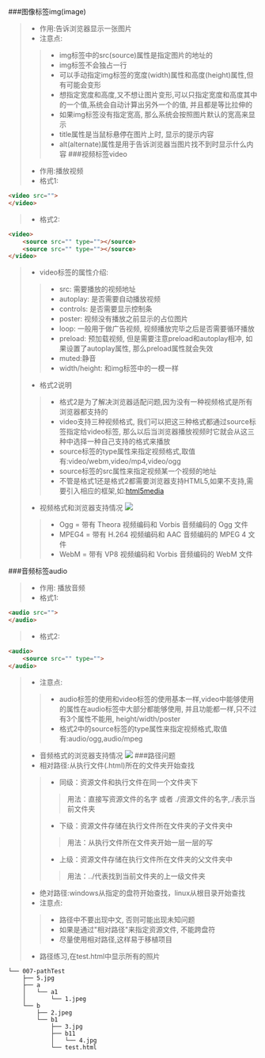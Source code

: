 ###图像标签img(image)
> * 作用:告诉浏览器显示一张图片
> * 注意点:
>> * img标签中的src(source)属性是指定图片的地址的
>> * img标签不会独占一行
>> * 可以手动指定img标签的宽度(width)属性和高度(height)属性,但有可能会变形
>> * 想指定宽度和高度,又不想让图片变形,可以只指定宽度和高度其中的一个值,系统会自动计算出另外一个的值, 并且都是等比拉伸的
>> * 如果img标签没有指定宽高, 那么系统会按照图片默认的宽高来显示
>> * title属性是当鼠标悬停在图片上时, 显示的提示内容
>> * alt(alternate)属性是用于告诉浏览器当图片找不到时显示什么内容
###视频标签video
> * 作用:播放视频
> * 格式1:
```html
<video src="">
</video>
```
> * 格式2:
```html
<video>
    <source src="" type=""></source>
    <source src="" type=""></source>
</video>
```
> * video标签的属性介绍:
>> * src: 需要播放的视频地址
>> * autoplay: 是否需要自动播放视频
>> * controls: 是否需要显示控制条
>> * poster: 视频没有播放之前显示的占位图片
>> * loop: 一般用于做广告视频, 视频播放完毕之后是否需要循环播放
>> * preload: 预加载视频, 但是需要注意preload和autoplay相冲, 如果设置了autoplay属性, 那么preload属性就会失效
>> * muted:静音
>> * width/height: 和img标签中的一模一样
> * 格式2说明
>> * 格式2是为了解决浏览器适配问题,因为没有一种视频格式是所有浏览器都支持的
>> * video支持三种视频格式, 我们可以把这三种格式都通过source标签指定给video标签, 那么以后当浏览器播放视频时它就会从这三种中选择一种自己支持的格式来播放
>> * source标签的type属性来指定视频格式,取值有:video/webm,video/mp4,video/ogg
>> * source标签的src属性来指定视频某一个视频的地址
>> * 不管是格式1还是格式2都需要浏览器支持HTML5,如果不支持,需要引入相应的框架,如:[html5media](https://html5media.info/)
> * 视频格式和浏览器支持情况
![](./008-01.png)
>> * Ogg = 带有 Theora 视频编码和 Vorbis 音频编码的 Ogg 文件
>> * MPEG4 = 带有 H.264 视频编码和 AAC 音频编码的 MPEG 4 文件
>> * WebM = 带有 VP8 视频编码和 Vorbis 音频编码的 WebM 文件

###音频标签audio
> * 作用: 播放音频
> * 格式1:
```html
<audio src="">
</audio>
```
> * 格式2:
```html
<audio>
    <source src="" type="">
</audio>
```
> * 注意点:
>> * audio标签的使用和video标签的使用基本一样,video中能够使用的属性在audio标签中大部分都能够使用, 并且功能都一样,只不过有3个属性不能用, height/width/poster
>> * 格式2中的source标签的type属性来指定视频格式,取值有:audio/ogg,audio/mpeg
> * 音频格式的浏览器支持情况
![](./008-02.png) 
###路径问题
> * 相对路径:从执行文件(.html)所在的文件夹开始查找
>> * 同级：资源文件和执行文件在同一个文件夹下
>>> 用法：直接写资源文件的名字 或者 ./资源文件的名字,./表示当前文件夹
>> * 下级：资源文件存储在执行文件所在文件夹的子文件夹中
>>> 用法：从执行文件所在文件夹开始一层一层的写
>> * 上级：资源文件存储在执行文件所在文件夹的父文件夹中
>>> 用法：../代表找到当前文件夹的上一级文件夹
> * 绝对路径:windows从指定的盘符开始查找，linux从根目录开始查找
> * 注意点:
>> * 路径中不要出现中文, 否则可能出现未知问题
>> * 如果是通过"相对路径"来指定资源文件, 不能跨盘符
>> * 尽量使用相对路径,这样易于移植项目
> * 路径练习,在test.html中显示所有的照片
```
└── 007-pathTest
    ├── 5.jpg
    ├── a
    │   └── a1
    │       └── 1.jpeg
    └── b
        ├── 2.jpeg
        └── b1
            ├── 3.jpg
            ├── b11
            │   └── 4.jpg
            └── test.html
```